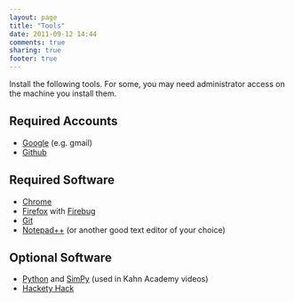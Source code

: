 ```yaml
---
layout: page
title: "Tools"
date: 2011-09-12 14:44
comments: true
sharing: true
footer: true
---
```


Install the following tools. For some, you may need administrator access on the machine you install them.

## Required Accounts

* [Google](http://mail.google.com/ "Google account") (e.g. gmail)
* [Github](https://github.com/ "Github")

## Required Software

* [Chrome](http://www.google.com/chrome/ "Chrome")
* [Firefox](http://www.mozilla.com/en-US/firefox/new/ "Firefox") with [Firebug](http://getfirebug.com/ "Firebug")
* [Git](http://git-scm.com/ "Git")
* [Notepad++](http://notepad-plus-plus.org/ "Notepad++") (or another good text editor of your choice)

## Optional Software

* [Python](http://www.python.org/download/ "Python") and [SimPy](http://simpy.sourceforge.net/archive.htm "SimPy") (used in Kahn Academy videos)
* [Hackety Hack](http://hackety-hack.com/ "Hackety Hack")
